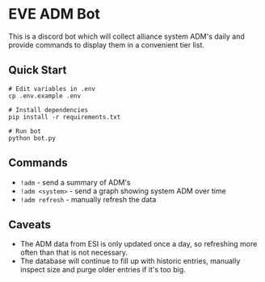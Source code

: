# EVE ADM Bot

This is a discord bot which will collect alliance system ADM's daily and provide commands to display them in a convenient tier list.

## Quick Start

```shell
# Edit variables in .env
cp .env.example .env

# Install dependencies
pip install -r requirements.txt

# Run bot
python bot.py
```

## Commands

- `!adm` - send a summary of ADM's
- `!adm <system>` - send a graph showing system ADM over time
- `!adm refresh` - manually refresh the data

## Caveats
* The ADM data from ESI is only updated once a day, so refreshing more often than that is not necessary.
* The database will continue to fill up with historic entries, manually inspect size and purge older entries if it's too big.
